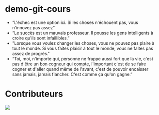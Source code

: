 # demo-git-cours


- “L'échec est une option ici. Si les choses n'échouent pas, vous n'innovez pas assez”
- “Le succès est un mauvais professeur. Il pousse les gens intelligents à croire qu'ils sont infaillibles.”
- "Lorsque vous voulez changer les choses, vous ne pouvez pas plaire à tout le monde. Si vous faites plaisir à tout le monde, vous ne faites pas assez de progrès."
- “Toi, moi, n'importe qui, personne ne frappe aussi fort que la vie, c'est pas d'être un bon cogneur qui compte, l'important c'est de se faire cogner et d'aller quand même de l'avant, c'est de pouvoir encaisser sans jamais, jamais flancher. C'est comme ça qu'on gagne.”


# Contributeurs
<a href="https://github.com/MisterEvans78/demo-git-cours/graphs/contributors">
  <img src="https://contrib.rocks/image?repo=MisterEvans78/demo-git-cours" />
</a>
